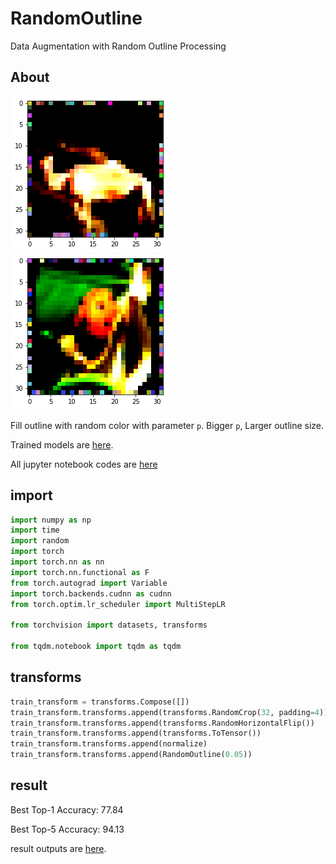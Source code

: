 # RandomOutline

Data Augmentation with Random Outline Processing

## About

![](image/1.png) ![](image/2.png)

Fill outline with random color with parameter `p`. Bigger `p`, Larger outline size.

Trained models are [here](model/).

All jupyter notebook codes are [here](ipynb/notebook.ipynb)

## import

```python
import numpy as np
import time
import random
import torch
import torch.nn as nn
import torch.nn.functional as F
from torch.autograd import Variable
import torch.backends.cudnn as cudnn
from torch.optim.lr_scheduler import MultiStepLR

from torchvision import datasets, transforms

from tqdm.notebook import tqdm as tqdm
```

## transforms

```python
train_transform = transforms.Compose([])
train_transform.transforms.append(transforms.RandomCrop(32, padding=4))
train_transform.transforms.append(transforms.RandomHorizontalFlip())
train_transform.transforms.append(transforms.ToTensor())
train_transform.transforms.append(normalize)
train_transform.transforms.append(RandomOutline(0.05))
```

## result

Best Top-1 Accuracy: 77.84

Best Top-5 Accuracy: 94.13

result outputs are [here](result/).
